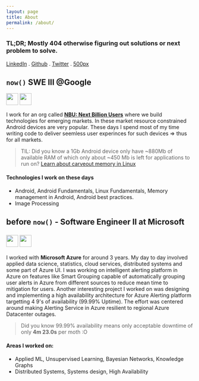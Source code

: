 ```yaml
---
layout: page
title: About
permalink: /about/
---
```


### TL;DR; Mostly 404 otherwise figuring out solutions or next problem to solve.
[LinkedIn](https://www.linkedin.com/in/minhazav/) . [Github](https://github.com/mebjas) . [Twitter](https://twitter.com/minhazav) . [500px](https://500px.com/mebjas)

## `now()` SWE III @Google
<img src="https://www.google.pt/images/branding/googleg/1x/googleg_standard_color_128dp.png" width=32 height=32 /> <img src="https://cdn6.aptoide.com/imgs/b/d/a/bda56b8661b585cc88e3642daf94dcc1_icon.png?w=256" width=32 />

I work for an org called **[NBU: Next Billion Users](https://www.blog.google/technology/next-billion-users)** where we build technologies for emerging markets. In these market resource constrained Android devices are very popular. These days I spend most of my time writing code to deliver seemless user experinces for such devices => thus for all markets.

 > TIL: Did you know a 1Gb Android device only have ~880Mb of available RAM of which only about ~450 Mb is left for applications to run on? [Learn about carveout memory in Linux](https://developer.toradex.com/knowledge-base/carveout-memory-(linux))

#### Technologies I work on these days
 - Android, Android Fundamentals, Linux Fundamentals, Memory management in Android, Android best practices.
 - Image Processing
 
## before `now()` - Software Engineer II at Microsoft
### <img src="https://img-prod-cms-rt-microsoft-com.akamaized.net/cms/api/am/imageFileData/RE1Mu3b?ver=5c31" height=32 /> <img src="https://is1-ssl.mzstatic.com/image/thumb/Purple123/v4/59/78/02/597802df-bff9-3798-143e-b7b515702182/source/256x256bb.jpg" width=32 />

I worked with **Microsoft Azure** for around 3 years. My day to day involved applied data science, statistics, cloud services, distributed systems and some part of Azure UI. I was working on intelligent alerting platform in Azure on features like Smart Grouping capable of automatically grouping user alerts in Azure from different sources to reduce mean time to mitigation for users. Another interesting project I worked on was designing and implementing a high availability architecture for Azure Alerting platform targetting 4 9's of availability (99.99% Uptime). The effort was centered around making Alerting Service in Azure resilient to regional Azure Datacenter outages.

> Did you know 99.99% availability means only acceptable downtime of only **4m 23.0s** per moth :O

#### Areas I worked on:
 - Applied ML, Unsupervised Learning, Bayesian Networks, Knowledge Graphs
 - Distributed Systems, Systems design, High Availability
